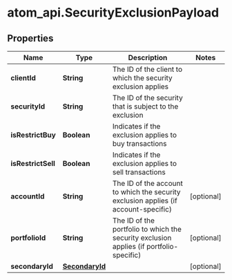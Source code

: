 # atom_api.SecurityExclusionPayload

## Properties
Name | Type | Description | Notes
------------ | ------------- | ------------- | -------------
**clientId** | **String** | The ID of the client to which the security exclusion applies | 
**securityId** | **String** | The ID of the security that is subject to the exclusion | 
**isRestrictBuy** | **Boolean** | Indicates if the exclusion applies to buy transactions | 
**isRestrictSell** | **Boolean** | Indicates if the exclusion applies to sell transactions | 
**accountId** | **String** | The ID of the account to which the security exclusion applies (if account-specific) | [optional] 
**portfolioId** | **String** | The ID of the portfolio to which the security exclusion applies (if portfolio-specific) | [optional] 
**secondaryId** | [**SecondaryId**](SecondaryId.md) |  | [optional] 


